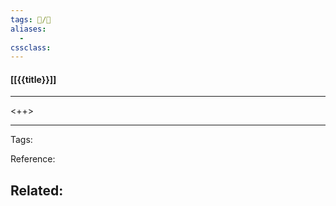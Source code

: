 ```yaml
---
tags: 📝️/🌱️
aliases: 
  - 
cssclass: 
---
```


#### [[{{title}}]]

---

<++>

---
Tags: 

Reference:

Related:
- 